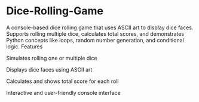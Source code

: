 # Dice-Rolling-Game
A console-based dice rolling game that uses ASCII art to display dice faces. Supports rolling multiple dice, calculates total scores, and demonstrates Python concepts like loops, random number generation, and conditional logic.
Features

Simulates rolling one or multiple dice

Displays dice faces using ASCII art

Calculates and shows total score for each roll

Interactive and user-friendly console interface
